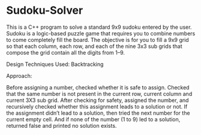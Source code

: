 # Sudoku-Solver
This is a C++ program to solve a standard 9x9 sudoku entered by the user. Sudoku is a logic-based puzzle game that requires you to combine numbers to come completely fill the board. The objective is for you to fill a 9x9 grid so that each column, each row, and each of the nine 3x3 sub grids that compose the grid contain all the digits from 1–9.

Design Techniques Used: Backtracking

Approach:

Before assigning a number, checked whether it is safe to assign. Checked that the same number is not present in the current row, current column and current 3X3 sub grid. After checking for safety, assigned the number, and recursively checked whether this assignment leads to a solution or not. If the assignment didn’t lead to a solution, then tried the next number for the current empty cell. And if none of the number (1 to 9) led to a solution, returned false and printed no solution exists.
